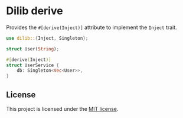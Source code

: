 # Dilib derive

Provides the `#[derive(Inject)]` attribute to implement the `Inject` trait.

```rust
use dilib::{Inject, Singleton};

struct User(String);

#[derive(Inject)]
struct UserService {
    db: Singleton<Vec<User>>,
}
```

## License
This project is licensed under the [MIT license](LICENSE).
